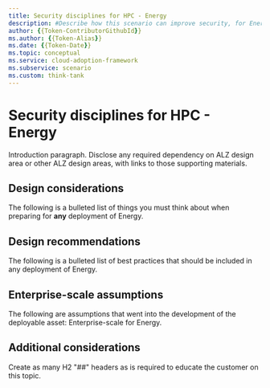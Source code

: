 ```yaml
---
title: Security disciplines for HPC - Energy
description: #Describe how this scenario can improve security, for Energy.
author: {{Token-ContributorGithubId}}
ms.author: {{Token-Alias}}
ms.date: {{Token-Date}}
ms.topic: conceptual
ms.service: cloud-adoption-framework
ms.subservice: scenario
ms.custom: think-tank
---
```


# Security disciplines for HPC - Energy

Introduction paragraph. Disclose any required dependency on ALZ design area or other ALZ design areas, with links to those supporting materials.

## Design considerations

The following is a bulleted list of things you must think about when preparing for **any** deployment of Energy.

## Design recommendations

The following is a bulleted list of best practices that should be included in any deployment of Energy.

## Enterprise-scale assumptions

The following are assumptions that went into the development of the deployable asset: Enterprise-scale for Energy.

## Additional considerations

Create as many H2 "##" headers as is required to educate the customer on this topic.
